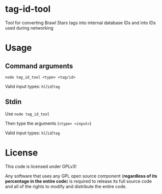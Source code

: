 # tag-id-tool
Tool for converting Brawl Stars tags into internal database IDs and into IDs used during networking
# Usage
## Command arguments
`node tag_id_tool <type> <tag/id>`

Valid input types: `hl`/`id`/`tag`

## Stdin
Use `node tag_id_tool`

Then type the arguments (`<type> <input>`)

Valid input types: `hl`/`id`/`tag`

# License
This code is licensed under GPLv3!

Any software that uses any GPL open source component (**regardless of its percentage in the entire code**) is required to release its full source code and all of the rights to modify and distribute the entire code.
